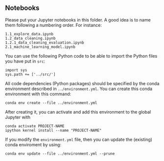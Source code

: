 ## Notebooks

Please put your Jupyter notebooks in this folder.
A good idea is to name them following a numbering order. For instance:

    1.1_explore_data.ipynb
    1.2_data_cleaning.ipynb
    1.2.1_data_cleaning_evaluation.ipynb
    2.1_machine_learning_model.ipynb

You can use the following Python code to be able to import the Python files you have put in `src`:

    import sys
    sys.path += ['../src/']


All code dependencies (Python packages) should be specified by the conda environment described in `../environment.yml`.
You can create this conda environment with this command:

    conda env create --file ../environment.yml

After creating it, you can activate and add this environment to the global Jupyter with

    conda activate PROJECT-NAME
    ipython kernel install --name "PROJECT-NAME"

If you modify the `environment.yml` file, then you can update the (existing) conda enviroment by using:

    conda env update --file ../environment.yml --prune
